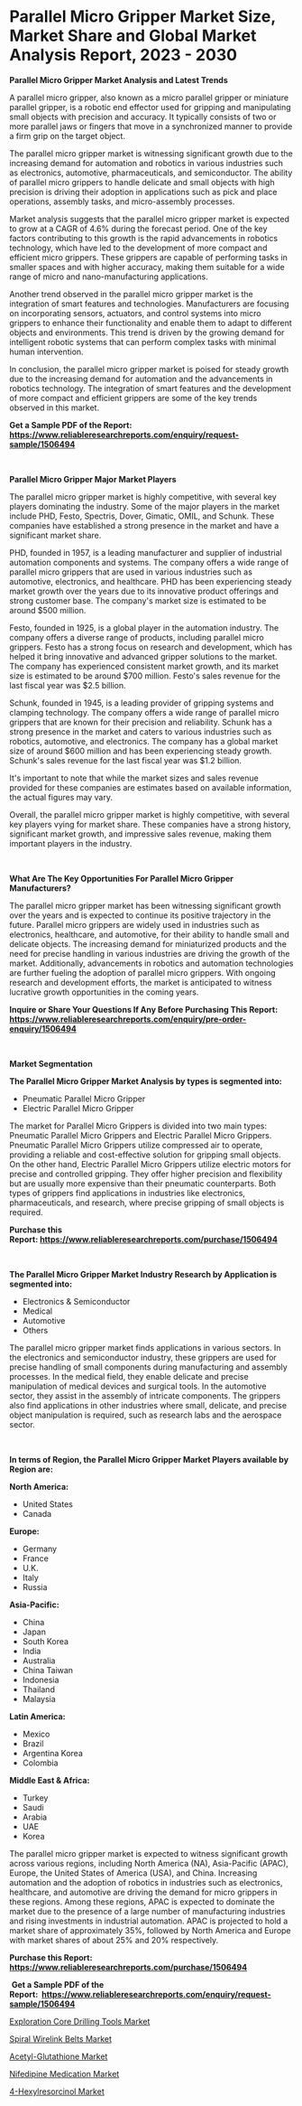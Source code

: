 <p><h1>Parallel Micro Gripper Market Size, Market Share and Global Market Analysis Report, 2023 - 2030</h1></p><p><strong>Parallel Micro Gripper Market Analysis and Latest Trends</strong></p>
<p><p>A parallel micro gripper, also known as a micro parallel gripper or miniature parallel gripper, is a robotic end effector used for gripping and manipulating small objects with precision and accuracy. It typically consists of two or more parallel jaws or fingers that move in a synchronized manner to provide a firm grip on the target object.</p><p>The parallel micro gripper market is witnessing significant growth due to the increasing demand for automation and robotics in various industries such as electronics, automotive, pharmaceuticals, and semiconductor. The ability of parallel micro grippers to handle delicate and small objects with high precision is driving their adoption in applications such as pick and place operations, assembly tasks, and micro-assembly processes.</p><p>Market analysis suggests that the parallel micro gripper market is expected to grow at a CAGR of 4.6% during the forecast period. One of the key factors contributing to this growth is the rapid advancements in robotics technology, which have led to the development of more compact and efficient micro grippers. These grippers are capable of performing tasks in smaller spaces and with higher accuracy, making them suitable for a wide range of micro and nano-manufacturing applications.</p><p>Another trend observed in the parallel micro gripper market is the integration of smart features and technologies. Manufacturers are focusing on incorporating sensors, actuators, and control systems into micro grippers to enhance their functionality and enable them to adapt to different objects and environments. This trend is driven by the growing demand for intelligent robotic systems that can perform complex tasks with minimal human intervention.</p><p>In conclusion, the parallel micro gripper market is poised for steady growth due to the increasing demand for automation and the advancements in robotics technology. The integration of smart features and the development of more compact and efficient grippers are some of the key trends observed in this market.</p></p>
<p><strong>Get a Sample PDF of the Report:&nbsp; <a href="https://www.reliableresearchreports.com/enquiry/request-sample/1506494">https://www.reliableresearchreports.com/enquiry/request-sample/1506494</a></strong></p>
<p>&nbsp;</p>
<p><strong>Parallel Micro Gripper Major Market Players</strong></p>
<p><p>The parallel micro gripper market is highly competitive, with several key players dominating the industry. Some of the major players in the market include PHD, Festo, Spectris, Dover, Gimatic, OMIL, and Schunk. These companies have established a strong presence in the market and have a significant market share.</p><p>PHD, founded in 1957, is a leading manufacturer and supplier of industrial automation components and systems. The company offers a wide range of parallel micro grippers that are used in various industries such as automotive, electronics, and healthcare. PHD has been experiencing steady market growth over the years due to its innovative product offerings and strong customer base. The company's market size is estimated to be around $500 million.</p><p>Festo, founded in 1925, is a global player in the automation industry. The company offers a diverse range of products, including parallel micro grippers. Festo has a strong focus on research and development, which has helped it bring innovative and advanced gripper solutions to the market. The company has experienced consistent market growth, and its market size is estimated to be around $700 million. Festo's sales revenue for the last fiscal year was $2.5 billion.</p><p>Schunk, founded in 1945, is a leading provider of gripping systems and clamping technology. The company offers a wide range of parallel micro grippers that are known for their precision and reliability. Schunk has a strong presence in the market and caters to various industries such as robotics, automotive, and electronics. The company has a global market size of around $600 million and has been experiencing steady growth. Schunk's sales revenue for the last fiscal year was $1.2 billion.</p><p>It's important to note that while the market sizes and sales revenue provided for these companies are estimates based on available information, the actual figures may vary.</p><p>Overall, the parallel micro gripper market is highly competitive, with several key players vying for market share. These companies have a strong history, significant market growth, and impressive sales revenue, making them important players in the industry.</p></p>
<p>&nbsp;</p>
<p><strong>What Are The Key Opportunities For Parallel Micro Gripper Manufacturers?</strong></p>
<p><p>The parallel micro gripper market has been witnessing significant growth over the years and is expected to continue its positive trajectory in the future. Parallel micro grippers are widely used in industries such as electronics, healthcare, and automotive, for their ability to handle small and delicate objects. The increasing demand for miniaturized products and the need for precise handling in various industries are driving the growth of the market. Additionally, advancements in robotics and automation technologies are further fueling the adoption of parallel micro grippers. With ongoing research and development efforts, the market is anticipated to witness lucrative growth opportunities in the coming years.</p></p>
<p><strong>Inquire or Share Your Questions If Any Before Purchasing This Report: <a href="https://www.reliableresearchreports.com/enquiry/pre-order-enquiry/1506494">https://www.reliableresearchreports.com/enquiry/pre-order-enquiry/1506494</a></strong></p>
<p>&nbsp;</p>
<p><strong>Market Segmentation</strong></p>
<p><strong>The Parallel Micro Gripper Market Analysis by types is segmented into:</strong></p>
<p><ul><li>Pneumatic Parallel Micro Gripper</li><li>Electric Parallel Micro Gripper</li></ul></p>
<p><p>The market for Parallel Micro Grippers is divided into two main types: Pneumatic Parallel Micro Grippers and Electric Parallel Micro Grippers. Pneumatic Parallel Micro Grippers utilize compressed air to operate, providing a reliable and cost-effective solution for gripping small objects. On the other hand, Electric Parallel Micro Grippers utilize electric motors for precise and controlled gripping. They offer higher precision and flexibility but are usually more expensive than their pneumatic counterparts. Both types of grippers find applications in industries like electronics, pharmaceuticals, and research, where precise gripping of small objects is required.</p></p>
<p><strong>Purchase this Report:&nbsp;<a href="https://www.reliableresearchreports.com/purchase/1506494">https://www.reliableresearchreports.com/purchase/1506494</a></strong></p>
<p>&nbsp;</p>
<p><strong>The Parallel Micro Gripper Market Industry Research by Application is segmented into:</strong></p>
<p><ul><li>Electronics & Semiconductor</li><li>Medical</li><li>Automotive</li><li>Others</li></ul></p>
<p><p>The parallel micro gripper market finds applications in various sectors. In the electronics and semiconductor industry, these grippers are used for precise handling of small components during manufacturing and assembly processes. In the medical field, they enable delicate and precise manipulation of medical devices and surgical tools. In the automotive sector, they assist in the assembly of intricate components. The grippers also find applications in other industries where small, delicate, and precise object manipulation is required, such as research labs and the aerospace sector.</p></p>
<p>&nbsp;</p>
<p><strong>In terms of Region, the Parallel Micro Gripper Market Players available by Region are:</strong></p>
<p>
    <p> <strong> North America: </strong>
        <ul>
            <li>United States</li>
            <li>Canada</li>
        </ul>
        </p> 
    <p> <strong> Europe: </strong>
        <ul>
            <li>Germany</li>
            <li>France</li>
            <li>U.K.</li>
            <li>Italy</li>
            <li>Russia</li>
        </ul>
        </p> 
    <p> <strong> Asia-Pacific: </strong>
        <ul>
            <li>China</li>
            <li>Japan</li>
            <li>South Korea</li>
            <li>India</li>
            <li>Australia</li>
            <li>China Taiwan</li>
            <li>Indonesia</li>
            <li>Thailand</li>
            <li>Malaysia</li>
        </ul>
        </p> 
    <p> <strong> Latin America: </strong>
        <ul>
            <li>Mexico</li>
            <li>Brazil</li>
            <li>Argentina Korea</li>
            <li>Colombia</li>
        </ul>
        </p> 
    <p> <strong> Middle East & Africa: </strong>
        <ul>
            <li>Turkey</li>
            <li>Saudi</li>
            <li>Arabia</li>
            <li>UAE</li>
            <li>Korea</li>
        </ul>
    </p>
    </p>
<p><p>The parallel micro gripper market is expected to witness significant growth across various regions, including North America (NA), Asia-Pacific (APAC), Europe, the United States of America (USA), and China. Increasing automation and the adoption of robotics in industries such as electronics, healthcare, and automotive are driving the demand for micro grippers in these regions. Among these regions, APAC is expected to dominate the market due to the presence of a large number of manufacturing industries and rising investments in industrial automation. APAC is projected to hold a market share of approximately 35%, followed by North America and Europe with market shares of about 25% and 20% respectively.</p></p>
<p><strong>Purchase this Report: <a href="https://www.reliableresearchreports.com/purchase/1506494">https://www.reliableresearchreports.com/purchase/1506494</a></strong></p>
<p>&nbsp;<strong>Get a Sample PDF of the Report:&nbsp;&nbsp;<a href="https://www.reliableresearchreports.com/enquiry/request-sample/1506494">https://www.reliableresearchreports.com/enquiry/request-sample/1506494</a></strong></p>
<p><strong></strong></p>
<p><p><a href="https://medium.com/@nyahmertz/exploration-core-drilling-tools-market-size-growth-forecast-2023-2030-351110e6f6f8">Exploration Core Drilling Tools Market</a></p><p><a href="https://github.com/RichRobinson5/Market-Research-Report-List-1/blob/main/spiral-wirelink-belts-market.md">Spiral Wirelink Belts Market</a></p><p><a href="https://www.linkedin.com/pulse/acetyl-glutathione-market-share-amp-new-trends-analysis/">Acetyl-Glutathione Market</a></p><p><a href="https://medium.com/@erickasauer/nifedipine-medication-market-trends-and-market-analysis-forecasted-for-period-2023-2030-d9d34130475a">Nifedipine Medication Market</a></p><p><a href="https://www.linkedin.com/pulse/4-hexylresorcinol-market-size-2023-2030-global-industrial/">4-Hexylresorcinol Market</a></p></p>